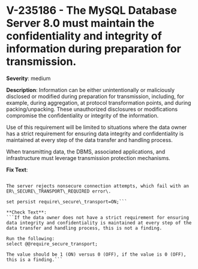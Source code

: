 # V-235186 - The MySQL Database Server 8.0 must maintain the confidentiality and integrity of information during preparation for transmission.

**Severity**: medium

**Description**:
Information can be either unintentionally or maliciously disclosed or modified during preparation for transmission, including, for example, during aggregation, at protocol transformation points, and during packing/unpacking. These unauthorized disclosures or modifications compromise the confidentiality or integrity of the information.

Use of this requirement will be limited to situations where the data owner has a strict requirement for ensuring data integrity and confidentiality is maintained at every step of the data transfer and handling process. 

When transmitting data, the DBMS, associated applications, and infrastructure must leverage transmission protection mechanisms.

**Fix Text**:
```Turn on require\_secure\_transport\. In this mode the server permits only TCP/IP connections encrypted using TLS/SSL, or connections that use a socket file \(on UNIX\) or shared memory \(on Windows\)\. 

The server rejects nonsecure connection attempts, which fail with an ER\_SECURE\_TRANSPORT\_REQUIRED error\.

set persist require\_secure\_transport=ON;```

**Check Text**:
```If the data owner does not have a strict requirement for ensuring data integrity and confidentiality is maintained at every step of the data transfer and handling process, this is not a finding.

Run the following:
select @@require_secure_transport;

The value should be 1 (ON) versus 0 (OFF), if the value is 0 (OFF), this is a finding.```

